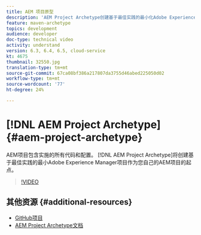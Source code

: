 ```yaml
---
title: AEM 项目原型
description: 'AEM Project Archetype创建基于最佳实践的最小化Adobe Experience Manager项目，作为您自己的AEM项目的起点。 '
feature: maven-archetype
topics: development
audience: developer
doc-type: technical video
activity: understand
version: 6.3, 6.4, 6.5, cloud-service
kt: 4675
thumbnail: 32550.jpg
translation-type: tm+mt
source-git-commit: 67ca08bf386a217807da3755d46abed225050d02
workflow-type: tm+mt
source-wordcount: '77'
ht-degree: 24%

---
```



# [!DNL AEM Project Archetype] {#aem-project-archetype}

AEM项目包含实施的所有代码和配置。 [!DNL AEM Project Archetype]将创建基于最佳实践的最小Adobe Experience Manager项目作为您自己的AEM项目的起点。

>[!VIDEO](https://video.tv.adobe.com/v/32550/?quality=12&learn=on)

## 其他资源 {#additional-resources}

* [GitHub项目](https://github.com/adobe/aem-project-archetype)
* [AEM Project Archetype文档](https://docs.adobe.com/content/help/zh-Hans/experience-manager-core-components/using/developing/archetype/overview.html)
